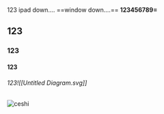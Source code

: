 123
ipad down....
==window down....==
**123456789=**
## 123
### 123
#### 123
###### 123![[Untitled Diagram.svg]]
![ceshi](https://www.bilibili.com/video/BV1QG4y1V7DE/?spm_id_from=333.1007.tianma.1-1-1.click)